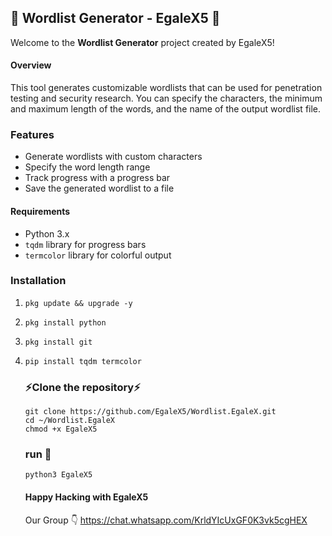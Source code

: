 ## 🦅 Wordlist Generator - EgaleX5 🦅

Welcome to the **Wordlist Generator** project created by EgaleX5!

#### Overview
This tool generates customizable wordlists that can be used for penetration testing and security research. You can specify the characters, the minimum and maximum length of the words, and the name of the output wordlist file. 

### Features
- Generate wordlists with custom characters
- Specify the word length range
- Track progress with a progress bar
- Save the generated wordlist to a file

#### Requirements
- Python 3.x
- `tqdm` library for progress bars
- `termcolor` library for colorful output

### Installation
1.     pkg update && upgrade -y
2.     pkg install python
3.     pkg install git
4.     pip install tqdm termcolor

    ### ⚡Clone the repository⚡
       git clone https://github.com/EgaleX5/Wordlist.EgaleX.git
       cd ~/Wordlist.EgaleX
       chmod +x EgaleX5
   ### run 🦅
   
       python3 EgaleX5
   #### Happy Hacking with EgaleX5

   Our Group 👇
   https://chat.whatsapp.com/KrldYIcUxGF0K3vk5cgHEX
